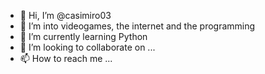 - 👋 Hi, I’m @casimiro03
- 👀 I’m into videogames, the internet and the programming
- 🌱 I’m currently learning Python
- 💞️ I’m looking to collaborate on ...
- 📫 How to reach me ...

<!---
casimiro03/casimiro03 is a ✨ special ✨ repository because its `README.md` (this file) appears on your GitHub profile.
You can click the Preview link to take a look at your changes.
--->
